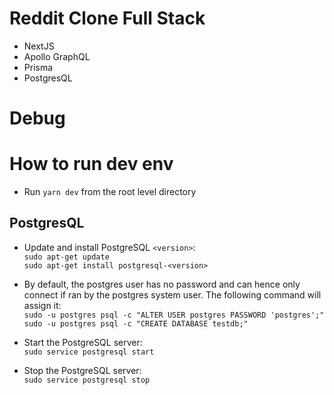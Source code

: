 # Reddit Clone Full Stack

- NextJS
- Apollo GraphQL
- Prisma
- PostgresQL

# Debug

# How to run dev env

- Run `yarn dev` from the root level directory

## PostgresQL

- Update and install PostgreSQL `<version>`:  
  `sudo apt-get update`  
  `sudo apt-get install postgresql-<version>`

- By default, the postgres user has no password and can hence only connect if ran by the postgres system user. The following command will assign it:  
  `sudo -u postgres psql -c "ALTER USER postgres PASSWORD 'postgres';"`  
  `sudo -u postgres psql -c "CREATE DATABASE testdb;"`

- Start the PostgreSQL server:  
  `sudo service postgresql start`

- Stop the PostgreSQL server:  
  `sudo service postgresql stop`

